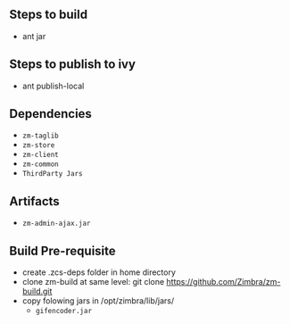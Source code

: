 ## Steps to build
 - ant jar

## Steps to publish to ivy
 - ant publish-local

## Dependencies
- `zm-taglib`
- `zm-store`
- `zm-client`
- `zm-common`
- `ThirdParty Jars`

## Artifacts
- `zm-admin-ajax.jar`

## Build Pre-requisite
- create .zcs-deps folder in home directory
- clone zm-build at same level: git clone https://github.com/Zimbra/zm-build.git
- copy folowing jars in /opt/zimbra/lib/jars/ 
    - `gifencoder.jar`